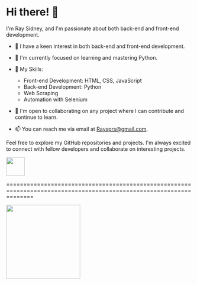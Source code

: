 # Hi there! 👋

I'm Ray Sidney, and I'm passionate about both back-end and front-end development.

- 👀 I have a keen interest in both back-end and front-end development.
- 🌱 I'm currently focused on learning and mastering Python.
- 💼 My Skills:

    - Front-end Development: HTML, CSS, JavaScript
    - Back-end Development: Python
    - Web Scraping
    - Automation with Selenium

- 💞️ I'm open to collaborating on any project where I can contribute and continue to learn.
- 📫 You can reach me via email at Raysprs@gmail.com.

Feel free to explore my GitHub repositories and projects. I'm always excited to connect with fellow developers and collaborate on interesting projects.
<div>
    <a href="mailto:raysprs@gmail.com" target="_blank">
      <img height=50 align="center" margin=20px src="https://img.shields.io/badge/Gmail-D14836?style=for-the-badge&logo=gmail&logoColor=white" />
    </a>
<div/>
<p>====================================================================================================================</p>
<a href="https://github.com/anuraghazra/github-readme-stats">
  <img height=200 align="center" margin=20 src="https://github-readme-stats.vercel.app/api?username=RaySidney" />
</a>
<!---
RaySidney/RaySidney is a ✨ special ✨ repository because its `README.md` (this file) appears on your GitHub profile.
You can click the Preview link to take a look at your changes.
--->
